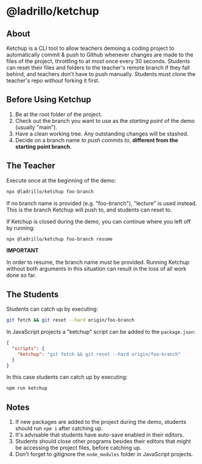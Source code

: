 # @ladrillo/ketchup

## About

Ketchup is a CLI tool to allow teachers demoing a coding project to automatically commit & push to Github whenever changes are made to the files of the project, throttling to at most once every 30 seconds. Students can reset their files and folders to the teacher's remote branch if they fall behind, and teachers don't have to push manually. Students must clone the teacher's repo _without_ forking it first.

## Before Using Ketchup

1. Be at the root folder of the project.
2. Check out the branch you want to use as the _starting point_ of the demo (usually "main").
3. Have a clean working tree. Any outstanding changes will be stashed.
4. Decide on a branch name _to push commits to_, **different from the starting point branch**.

## The Teacher

Execute once at the beginning of the demo:

```bash
npx @ladrillo/ketchup foo-branch
```

If no branch name is provided (e.g. "foo-branch"), "lecture" is used instead. This is the branch Ketchup will push to, and students can reset to.

If Ketchup is closed during the demo, you can continue where you left off by running:

```bash
npx @ladrillo/ketchup foo-branch resume
```

**IMPORTANT**

In order to resume, the branch name must be provided. Running Ketchup without both arguments in this situation can result in the loss of all work done so far.

## The Students

Students can catch up by executing:

```bash
git fetch && git reset --hard origin/foo-branch
```

In JavaScript projects a "ketchup" script can be added to the `package.json`:

```json
{
  "scripts": {
    "ketchup": "git fetch && git reset --hard origin/foo-branch"
  }
}
```

In this case students can catch up by executing:

```bash
npm run ketchup
```

## Notes

1. If new packages are added to the project during the demo, students should run `npm i` after catching up.
2. It's advisable that students have auto-save enabled in their editors.
3. Students should close other programs besides their editors that might be accessing the project files, before catching up.
4. Don't forget to gitignore the `node_modules` folder in JavaScript projects.
